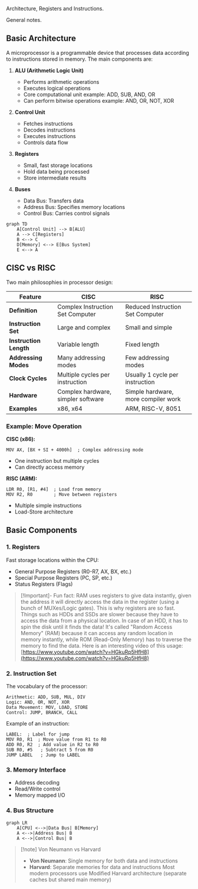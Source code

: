 Architecture, Registers and Instructions.

General notes.

## Basic Architecture

A microprocessor is a programmable device that processes data according to instructions stored in memory. The main components are:

1. **ALU (Arithmetic Logic Unit)**

   - Performs arithmetic operations
   - Executes logical operations
   - Core computational unit
     example: ADD, SUB, AND, OR
   - Can perform bitwise operations
     example: AND, OR, NOT, XOR

2. **Control Unit**

   - Fetches instructions
   - Decodes instructions
   - Executes instructions
   - Controls data flow

3. **Registers**

   - Small, fast storage locations
   - Hold data being processed
   - Store intermediate results

4. **Buses**
   - Data Bus: Transfers data
   - Address Bus: Specifies memory locations
   - Control Bus: Carries control signals

```mermaid
graph TD
    A[Control Unit] --> B[ALU]
    A --> C[Registers]
    B <--> C
    D[Memory] <--> E[Bus System]
    E <--> A
```

## CISC vs RISC

Two main philosophies in processor design:

| Feature                | CISC                               | RISC                                |
| ---------------------- | ---------------------------------- | ----------------------------------- |
| **Definition**         | Complex Instruction Set Computer   | Reduced Instruction Set Computer    |
| **Instruction Set**    | Large and complex                  | Small and simple                    |
| **Instruction Length** | Variable length                    | Fixed length                        |
| **Addressing Modes**   | Many addressing modes              | Few addressing modes                |
| **Clock Cycles**       | Multiple cycles per instruction    | Usually 1 cycle per instruction     |
| **Hardware**           | Complex hardware, simpler software | Simple hardware, more compiler work |
| **Examples**           | x86, x64                           | ARM, RISC-V, 8051                   |

### Example: Move Operation

**CISC (x86):**

```assembly
MOV AX, [BX + SI + 4000h]  ; Complex addressing mode
```

- One instruction but multiple cycles
- Can directly access memory

**RISC (ARM):**

```assembly
LDR R0, [R1, #4]  ; Load from memory
MOV R2, R0        ; Move between registers
```

- Multiple simple instructions
- Load-Store architecture

## Basic Components

### 1. Registers

Fast storage locations within the CPU:

- General Purpose Registers (R0-R7, AX, BX, etc.)
- Special Purpose Registers (PC, SP, etc.)
- Status Registers (Flags)

> [!Important]- Fun fact: RAM uses registers to give data instantly, given the address it will directly access the data in the register (using a bunch of MUXes/Logic gates). This is why registers are so fast.
> Things such as HDDs and SSDs are slower because they have to access the data from a physical location. In case of an HDD, it has to spin the disk until it finds the data!
> It's called "Random Access Memory" (RAM) because it can access any random location in memory instantly, while ROM (Read-Only Memory) has to traverse the memory to find the data.
> Here is an interesting video of this usage:
> [https://www.youtube.com/watch?v=HGkuRp5HfH8](https://www.youtube.com/watch?v=HGkuRp5HfH8)

### 2. Instruction Set

The vocabulary of the processor:

```
Arithmetic: ADD, SUB, MUL, DIV
Logic: AND, OR, NOT, XOR
Data Movement: MOV, LOAD, STORE
Control: JUMP, BRANCH, CALL
```

Example of an instruction:

```assembly
LABEL:  ; Label for jump
MOV R0, R1  ; Move value from R1 to R0
ADD R0, R2  ; Add value in R2 to R0
SUB R0, #5   ; Subtract 5 from R0
JUMP LABEL   ; Jump to LABEL
```

### 3. Memory Interface

- Address decoding
- Read/Write control
- Memory mapped I/O

### 4. Bus Structure

```mermaid
graph LR
    A[CPU] <-->|Data Bus| B[Memory]
    A <-->|Address Bus| B
    A <-->|Control Bus| B
```

> [!note] Von Neumann vs Harvard
>
> - **Von Neumann**: Single memory for both data and instructions
> - **Harvard**: Separate memories for data and instructions
>   Most modern processors use Modified Harvard architecture (separate caches but shared main memory)
